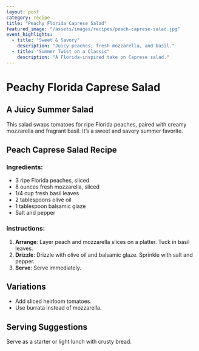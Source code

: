 ```yaml
---
layout: post
category: recipe
title: "Peachy Florida Caprese Salad"
featured_image: "/assets/images/recipes/peach-caprese-salad.jpg"
event_highlights:
  - title: "Sweet & Savory"
    description: "Juicy peaches, fresh mozzarella, and basil."
  - title: "Summer Twist on a Classic"
    description: "A Florida-inspired take on Caprese salad."
---
```


# Peachy Florida Caprese Salad

## A Juicy Summer Salad

This salad swaps tomatoes for ripe Florida peaches, paired with creamy mozzarella and fragrant basil. It’s a sweet and savory summer favorite.

## Peach Caprese Salad Recipe

### Ingredients:
- 3 ripe Florida peaches, sliced
- 8 ounces fresh mozzarella, sliced
- 1/4 cup fresh basil leaves
- 2 tablespoons olive oil
- 1 tablespoon balsamic glaze
- Salt and pepper

### Instructions:

1. **Arrange**: Layer peach and mozzarella slices on a platter. Tuck in basil leaves.
2. **Drizzle**: Drizzle with olive oil and balsamic glaze. Sprinkle with salt and pepper.
3. **Serve**: Serve immediately.

## Variations
- Add sliced heirloom tomatoes.
- Use burrata instead of mozzarella.

## Serving Suggestions
Serve as a starter or light lunch with crusty bread.
